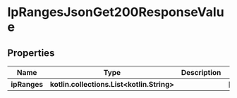 
# IpRangesJsonGet200ResponseValue

## Properties
| Name | Type | Description | Notes |
| ------------ | ------------- | ------------- | ------------- |
| **ipRanges** | **kotlin.collections.List&lt;kotlin.String&gt;** |  |  [optional] |



